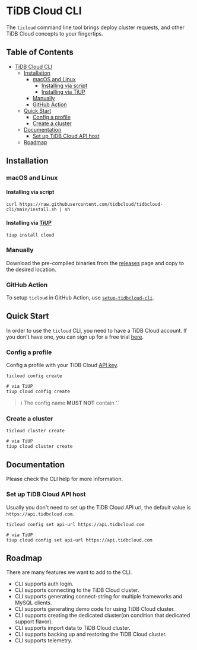 # TiDB Cloud CLI

The `ticloud` command line tool brings deploy cluster requests, and other TiDB Cloud concepts to your fingertips.

## Table of Contents
* [TiDB Cloud CLI](#tidb-cloud-cli)
    * [Installation](#installation)
        * [macOS and Linux](#macos-and-linux)
            * [Installing via script](#installing-via-script)
            * [Installing via TiUP](#installing-via-tiup)
        * [Manually](#manually)
        * [GitHub Action](#github-action)
    * [Quick Start](#quick-start)
        * [Config a profile](#config-a-profile)
        * [Create a cluster](#create-a-cluster)
    * [Documentation](#documentation)
        * [Set up TiDB Cloud API host](#set-up-tidb-cloud-api-host)
    * [Roadmap](#roadmap)

## Installation

### macOS and Linux

#### Installing via script

```shell
curl https://raw.githubusercontent.com/tidbcloud/tidbcloud-cli/main/install.sh | sh
```

#### Installing via [TiUP](https://tiup.io/)

```shell
tiup install cloud
```

### Manually

Download the pre-compiled binaries from the [releases](https://github.com/tidbcloud/tidbcloud-cli/releases/latest) page and copy to the desired location.

### GitHub Action

To setup `ticloud` in GitHub Action, use [`setup-tidbcloud-cli`](https://github.com/tidbcloud/setup-tidbcloud-cli).

## Quick Start

In order to use the `ticloud` CLI, you need to have a TiDB Cloud account. If you don't have one, you can sign up for a free trial [here](https://tidbcloud.com/).

### Config a profile

Config a profile with your TiDB Cloud [API key](https://docs.pingcap.com/tidbcloud/api/v1beta#section/Authentication/API-Key-Management).

```shell
ticloud config create

# via TiUP
tiup cloud config create
```

> :information_source: The config name **MUST NOT** contain '.'

### Create a cluster

```shell
ticloud cluster create

# via TiUP
tiup cloud cluster create
```

## Documentation

Please check the CLI help for more information.

### Set up TiDB Cloud API host

Usually you don't need to set up the TiDB Cloud API url, the default value is `https://api.tidbcloud.com`.

```shell
ticloud config set api-url https://api.tidbcloud.com

# via TiUP
tiup cloud config set api-url https://api.tidbcloud.com
```

## Roadmap

There are many features we want to add to the CLI.
- CLI supports auth login.
- CLI supports connecting to the TiDB Cloud cluster.
- CLI supports generating connect-string for multiple frameworks and MySQL clients.
- CLI supports generating demo code for using TiDB Cloud cluster.
- CLI supports creating the dedicated cluster(on condition that dedicated support flavor).
- CLI supports import data to TiDB Cloud cluster.
- CLI supports backing up and restoring the TiDB Cloud cluster.
- CLI supports telemetry.
